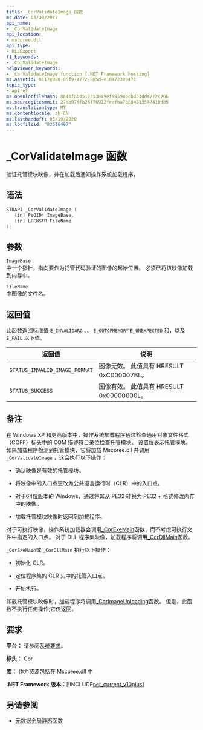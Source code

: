```yaml
---
title: _CorValidateImage 函数
ms.date: 03/30/2017
api_name:
- _CorValidateImage
api_location:
- mscoree.dll
api_type:
- DLLExport
f1_keywords:
- _CorValidateImage
helpviewer_keywords:
- _CorValidateImage function [.NET Framework hosting]
ms.assetid: 0117e080-05f9-4772-885d-e1847230947c
topic_type:
- apiref
ms.openlocfilehash: 8841fab0517353849ef99594bcbd03dda772c766
ms.sourcegitcommit: 27db07ffb26f76912feefba7b884313547410db5
ms.translationtype: MT
ms.contentlocale: zh-CN
ms.lasthandoff: 05/19/2020
ms.locfileid: "83616497"
---
```

# <a name="_corvalidateimage-function"></a>_CorValidateImage 函数
验证托管模块映像，并在加载后通知操作系统加载程序。  
  
## <a name="syntax"></a>语法  
  
```cpp  
STDAPI _CorValidateImage (
   [in] PVOID* ImageBase,  
   [in] LPCWSTR FileName  
);  
```  
  
## <a name="parameters"></a>参数  
 `ImageBase`  
 中一个指针，指向要作为托管代码验证的图像的起始位置。 必须已将该映像加载到内存中。  
  
 `FileName`  
 中图像的文件名。  
  
## <a name="return-value"></a>返回值  
 此函数返回标准值 `E_INVALIDARG` 、、 `E_OUTOFMEMORY` `E_UNEXPECTED` 和，以及 `E_FAIL` 以下值。  
  
|返回值|说明|  
|------------------|-----------------|  
|`STATUS_INVALID_IMAGE_FORMAT`|图像无效。 此值具有 HRESULT 0xC000007BL。|  
|`STATUS_SUCCESS`|图像有效。 此值具有 HRESULT 0x00000000L。|  
  
## <a name="remarks"></a>备注  
 在 Windows XP 和更高版本中，操作系统加载程序通过检查通用对象文件格式（COFF）标头中的 COM 描述符目录位检查托管模块。 设置位表示托管模块。 如果加载程序检测到托管模块，它将加载 Mscoree.dll 并调用 `_CorValidateImage` ，这会执行以下操作：  
  
- 确认映像是有效的托管模块。  
  
- 将映像中的入口点更改为公共语言运行时（CLR）中的入口点。  
  
- 对于64位版本的 Windows，通过将其从 PE32 转换为 PE32 + 格式修改内存中的映像。  
  
- 加载托管模块映像时返回到加载程序。  
  
 对于可执行映像，操作系统加载器会调用[_CorExeMain](../../../../docs/framework/unmanaged-api/hosting/corexemain-function.md)函数，而不考虑可执行文件中指定的入口点。 对于 DLL 程序集映像，加载程序将调用[_CorDllMain](cordllmain-function.md)函数。  
  
 `_CorExeMain`或 `_CorDllMain` 执行以下操作：  
  
- 初始化 CLR。  
  
- 定位程序集的 CLR 头中的托管入口点。  
  
- 开始执行。  
  
 卸载托管模块映像时，加载程序将调用[_CorImageUnloading](corimageunloading-function.md)函数。 但是，此函数不执行任何操作;它仅返回。  
  
## <a name="requirements"></a>要求  
 **平台：** 请参阅[系统要求](../../get-started/system-requirements.md)。  
  
 **标头：** Cor  
  
 **库：** 作为资源包括在 Mscoree.dll 中  
  
 **.NET Framework 版本：**[!INCLUDE[net_current_v10plus](../../../../includes/net-current-v10plus-md.md)]  
  
## <a name="see-also"></a>另请参阅

- [元数据全局静态函数](../metadata/metadata-global-static-functions.md)
